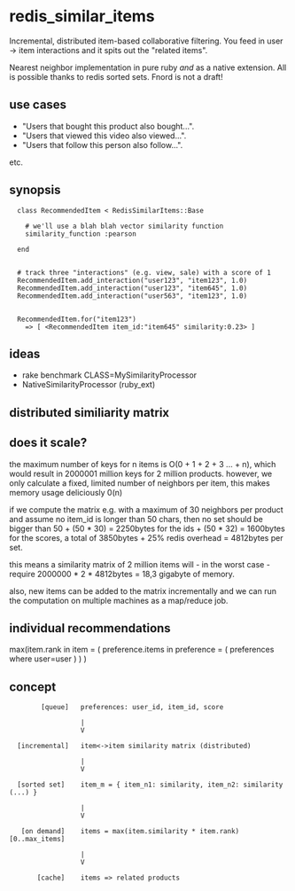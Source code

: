 redis_similar_items
===================

Incremental, distributed item-based collaborative filtering. You feed in user -> item interactions and it spits out the "related items". 

Nearest neighbor implementation in pure ruby *and* as a native extension. All is possible thanks to redis sorted sets. Fnord is not a draft!


use cases
---------

+ "Users that bought this product also bought...". 
+ "Users that viewed this video also viewed...". 
+ "Users that follow this person also follow...". 

etc.



synopsis
--------

```
  class RecommendedItem < RedisSimilarItems::Base

    # we'll use a blah blah vector similarity function
    similarity_function :pearson

  end


  # track three "interactions" (e.g. view, sale) with a score of 1
  RecommendedItem.add_interaction("user123", "item123", 1.0)
  RecommendedItem.add_interaction("user123", "item645", 1.0)
  RecommendedItem.add_interaction("user563", "item123", 1.0)


  RecommendedItem.for("item123") 
    => [ <RecommendedItem item_id:"item645" similarity:0.23> ]

```



ideas
-----

+ rake benchmark CLASS=MySimilarityProcessor
+ NativeSimilarityProcessor (ruby_ext)



distributed similiarity matrix
------------------------------




does it scale?
--------------

the maximum number of keys for n items is O(0 + 1 + 2 + 3 ... + n), which would result in 2000001 million keys for 2 million products. however, we only calculate a fixed, limited number of neighbors per item, this makes memory usage deliciously 0(n)

if we compute the matrix e.g. with a maximum of 30 neighbors per product and assume no item_id is longer than 50 chars, then no set should be bigger than 50 + (50 * 30) = 2250bytes for the ids + (50 * 32) = 1600bytes for the scores, a total of 3850bytes + 25% redis overhead = 4812bytes per set. 

this means a similarity matrix of 2 million items will - in the worst case - require 2000000 * 2 * 4812bytes = 18,3 gigabyte of memory.

also, new items can be added to the matrix incrementally and we can run the computation on multiple machines as a map/reduce job.




individual recommendations
--------------------------

  max(item.rank in item = ( preference.items in preference = ( preferences where user=user ) ) )




concept
-------

```                      
        [queue]   preferences: user_id, item_id, score
         
                  |
                  V
         
  [incremental]   item<->item similarity matrix (distributed)

                  |
                  V

  [sorted set]    item_m = { item_n1: similarity, item_n2: similarity (...) }

                  |
                  V

   [on demand]    items = max(item.similarity * item.rank)[0..max_items]

                  |
                  V

       [cache]    items => related products

```
